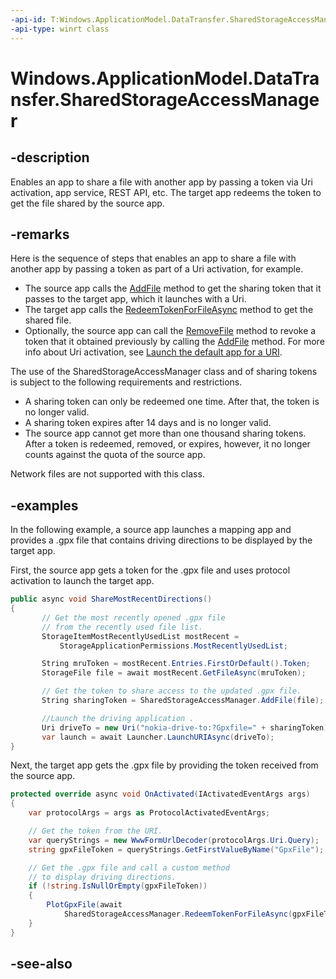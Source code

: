```yaml
---
-api-id: T:Windows.ApplicationModel.DataTransfer.SharedStorageAccessManager
-api-type: winrt class
---
```


<!-- Class syntax.
public class SharedStorageAccessManager 
-->

# Windows.ApplicationModel.DataTransfer.SharedStorageAccessManager

## -description
Enables an app to share a file with another app by passing a token via Uri activation, app service, REST API, etc. The target app redeems the token to get the file shared by the source app.

## -remarks
Here is the sequence of steps that enables an app to share a file with another app by passing a token as part of a Uri activation, for example.


+ The source app calls the [AddFile](sharedstorageaccessmanager_addfile_731286892.md) method to get the sharing token that it passes to the target app, which it launches with a Uri.
+ The target app calls the [RedeemTokenForFileAsync](sharedstorageaccessmanager_redeemtokenforfileasync_2095026872.md) method to get the shared file.
+ Optionally, the source app can call the [RemoveFile](sharedstorageaccessmanager_removefile_245169084.md) method to revoke a token that it obtained previously by calling the [AddFile](sharedstorageaccessmanager_addfile_731286892.md) method.
For more info about Uri activation, see [Launch the default app for a URI](https://msdn.microsoft.com/library/7b0d0af5-d89e-4db0-9b79-90201d79974f).

The use of the SharedStorageAccessManager class and of sharing tokens is subject to the following requirements and restrictions.


+ A sharing token can only be redeemed one time. After that, the token is no longer valid.
+ A sharing token expires after 14 days and is no longer valid.
+ The source app cannot get more than one thousand sharing tokens. After a token is redeemed, removed, or expires, however, it no longer counts against the quota of the source app.

Network files are not supported with this class.

## -examples
In the following example, a source app launches a mapping app and provides a .gpx file that contains driving directions to be displayed by the target app.

First, the source app gets a token for the .gpx file and uses protocol activation to launch the target app.

```csharp
public async void ShareMostRecentDirections()
{
       // Get the most recently opened .gpx file
       // from the recently used file list.
       StorageItemMostRecentlyUsedList mostRecent = 
           StorageApplicationPermissions.MostRecentlyUsedList;

       String mruToken = mostRecent.Entries.FirstOrDefault().Token;
       StorageFile file = await mostRecent.GetFileAsync(mruToken);

       // Get the token to share access to the updated .gpx file.
       String sharingToken = SharedStorageAccessManager.AddFile(file);

       //Launch the driving application .
       Uri driveTo = new Uri("nokia-drive-to:?Gpxfile=" + sharingToken);
       var launch = await Launcher.LaunchURIAsync(driveTo);
}

```

Next, the target app gets the .gpx file by providing the token received from the source app.

```csharp
protected override async void OnActivated(IActivatedEventArgs args)
{
    var protocolArgs = args as ProtocolActivatedEventArgs;

    // Get the token from the URI.
    var queryStrings = new WwwFormUrlDecoder(protocolArgs.Uri.Query);
    string gpxFileToken = queryStrings.GetFirstValueByName("GpxFile");

    // Get the .gpx file and call a custom method
    // to display driving directions.
    if (!string.IsNullOrEmpty(gpxFileToken))
    {
        PlotGpxFile(await
            SharedStorageAccessManager.RedeemTokenForFileAsync(gpxFileToken));
    }
}

```



## -see-also
